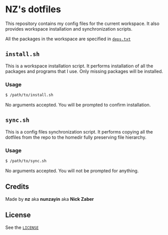 # NZ's dotfiles

This repository contains my config files for the current workspace.
It also provides workspace installation and synchronization scripts.

All the packages in the workspace are specified in [`deps.txt`](./deps.txt)

## `install.sh`

This is a workspace installation script.
It performs installation of all the packages and programs that I use.
Only missing packages will be installed.

### Usage

```bash
$ /path/to/install.sh
```

No arguments accepted. You will be prompted to confirm installation.

## `sync.sh`

This is a config files synchronization script.
It performs copying all the dotfiles from the repo to the homedir fully preserving file hierarchy.

### Usage

```bash
$ /path/to/sync.sh
```

No arguments accepted. You will not be prompted for anything.

## Credits

Made by **nz** aka **nunzayin** aka **Nick Zaber**

## License

See the [`LICENSE`](./LICENSE)
